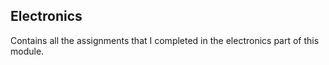 ## Electronics

Contains all the assignments that I completed in the electronics part of this module.
